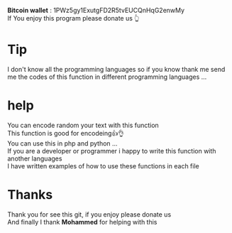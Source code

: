 
**Bitcoin wallet** : 1PWz5gy1ExutgFD2R5tvEUCQnHqG2enwMy<br/>If You enjoy this program please donate us 👆

# Tip
I don't know all the programming languages so if you know thank me send me the codes of this function in different programming languages ...

# help
You can encode random your text with this function<br/>
This function is good for encodeing👍👌 <br/>
You can use this in php and python ...<br/>
If you are a developer or programmer i happy to write this function with another languages<br/>
I have written examples of how to use these functions in each file<br/>

# Thanks
Thank you for see this git, if you enjoy please donate us</br>
And finally I thank **Mohammed** for helping with this
